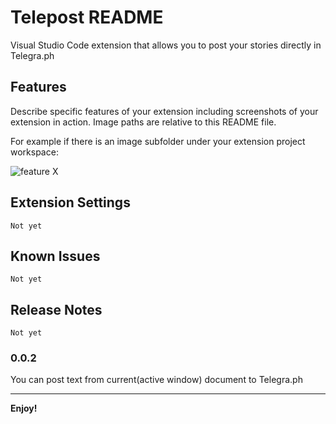 # Telepost README

Visual Studio Code extension that allows you to post your stories directly in Telegra.ph

## Features

Describe specific features of your extension including screenshots of your extension in action. Image paths are relative to this README file.

For example if there is an image subfolder under your extension project workspace:

![feature X](http://g.recordit.co/IFsDs9oBUB.gif)

## Extension Settings

`Not yet`

## Known Issues

`Not yet`

## Release Notes

`Not yet`

### 0.0.2

You can post text from current(active window) document to Telegra.ph

-----------------------------------------------------------------------------------------------------------

**Enjoy!**
